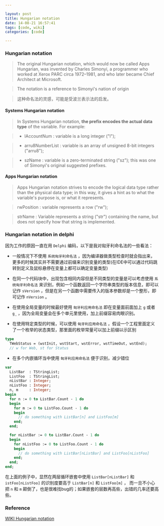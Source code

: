 ```yaml
---

layout: post
title: Hungarian notation
date: 14-08-21 16:57:41
tags: [code, wiki]
categories: [code]

---
```


### Hungarian notation

> The original Hungarian notation, which would now be called Apps Hungarian, was invented by Charles Simonyi, a programmer who worked at Xerox PARC circa 1972–1981, and who later became Chief Architect at Microsoft.

> The notation is a reference to Simonyi's nation of origin

> 这种命名法的灵感，可能是受波兰表示法的启发。


#### Systems Hungarian notation

> In Systems Hungarian notation, **the prefix encodes the actual data type** of the variable. For example:

> - lAccountNum : variable is a long integer ("l");

> - arru8NumberList : variable is an array of unsigned 8-bit integers ("arru8");

> - szName : variable is a zero-terminated string ("sz"); this was one of Simonyi's original suggested prefixes.

#### Apps Hungarian notation

> Apps Hungarian notation strives to encode the logical data type rather than the physical data type; in this way, it gives a hint as to what the variable's purpose is, or what it represents.

> rwPosition : variable represents a row ("rw");

> strName : Variable represents a string ("str") containing the name, but does not specify how that string is implemented.


### Hungarian notation in delphi

因为工作的原因一直在用 `Delphi` 编码，以下是我对匈牙利命名法的一些看法：

- 一般情况下不使用 `系统匈牙利命名法` ，因为编译器做类型检查时就会指出来，更多的时候其实并不需要通过前缀来识别变量的类型(在IDE中可以通过代码跳转到定义及鼠标悬停在变量上都可以确定变量类型)

- 在同一个代码块中，出现包含相同内容但是不同类型的变量是可以考虑使用 `系统匈牙利命名法` 来识别，例如一个函数返回一个字符串类型的版本信息，即可以记作 `sVersion` ，但是在另一个函数中需要传入的版本参数却是一个整形，即可记作 `nVersion` 。

- 在使用全局变量的时候最好使用 `匈牙利应用命名法` 即在变量面前面加上 `g` 或者 `g_` ，因为全局变量会在多个单元里使用，加上前缀容易肉眼识别。

- 在使用特定类型的时候，可以使用 `匈牙利应用命名法` ，假设一个工程里面定义了一个枚举的状态类型，那里面的枚举常量可以加上前缀以示区别

```pascal 
type
  TWebStatus = (wstInit, wstStart, wstError, wstTimeOut, wstEnd);
  // w for Web, st for Status
```

- 在多个内嵌循环当中使用 `匈牙利应用命名法` 便于识别，减少错位

```pascal 
var
  ListBar  : TStringList;
  ListFoo  : TStringList;
  nListBar : Integer;
  nListFoo : Integer;
  n, m     : Integer;
begin
  for n := 0 to ListBar.Count - 1 do
  begin
    for m := 0 to ListFoo.Count - 1 do
    begin
      // do something with ListBar[n] and ListFoo[m]
    end;
  end;

  for nListBar := 0 to ListBar.Count - 1 do
  begin
    for nListFoo := 0 to ListFoo.Count - 1 do
    begin
      // do something with ListBar[nListBar] and ListFoo[nListFoo]
    end;
  end;
end;  
```

在上面的例子中，显然在两层循环嵌套中使用 `ListBar[nListBar]` 和 `istFoo[nListFoo]` 的识别度要高于 `ListBar[n]` 和 `ListFoo[m]` ， 而一旦不小心把 `n` 和 `m` 颠倒了，也是很难找bug的；如果嵌套的层数再高些，出错的几率还要高些。

### Reference

[WIKI Hungarian notation](https://en.wikipedia.org/wiki/Hungarian_notation)